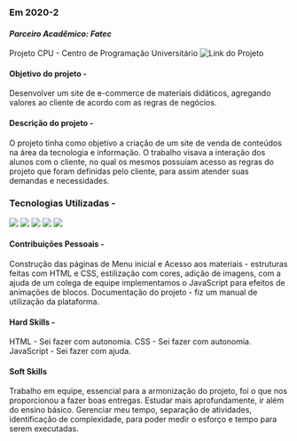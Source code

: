 ### Em 2020-2

#### *Parceiro Acadêmico: Fatec*
Projeto CPU - Centro de Programação Universitário
![Link do Projeto](https://github.com/cpusfatec/cpusfatec)

#### Objetivo do projeto -
Desenvolver um site de e-commerce de materiais didáticos, agregando valores ao cliente de acordo com as regras de negócios.

#### Descrição do projeto -
O projeto tinha como objetivo a criação de um site de venda de conteúdos na área da tecnologia e informação. O trabalho visava a interação dos alunos com o cliente, no qual os mesmos possuíam acesso as regras do projeto que foram definidas pelo cliente, para assim atender suas demandas e necessidades.

### Tecnologias Utilizadas -
<img src="https://img.shields.io/badge/html5-%23E34F26.svg?style=for-the-badge&logo=html5&logoColor=white" /> <img src="https://img.shields.io/badge/css3-%231572B6.svg?style=for-the-badge&logo=css3&logoColor=white"/> <img src="https://img.shields.io/badge/javascript-%23323330.svg?style=for-the-badge&logo=javascript&logoColor=%23F7DF1E"/> <img src="https://img.shields.io/badge/php-%23777BB4.svg?style=for-the-badge&logo=php&logoColor=white"/> <img src="https://img.shields.io/badge/mysql-%2300f.svg?style=for-the-badge&logo=mysql&logoColor=white"/>

#### Contribuições Pessoais -

Construção das páginas de Menu inicial e Acesso aos materiais - estruturas feitas com HTML e CSS, estilização com cores, adição de imagens, com a ajuda de um colega de equipe implementamos o JavaScript para efeitos de animações de blocos.
Documentação do projeto - fiz um manual de utilização da plataforma.

#### Hard Skills -

HTML - Sei fazer com autonomia.
CSS - Sei fazer com autonomia.
JavaScript - Sei fazer com ajuda.

#### Soft Skills

Trabalho em equipe, essencial para a armonização do projeto, foi o que nos proporcionou a fazer boas entregas.
Estudar mais aprofundamente, ir além do ensino básico.
Gerenciar meu tempo, separação de atividades, identificação de complexidade, para poder medir o esforço e tempo para serem executadas.